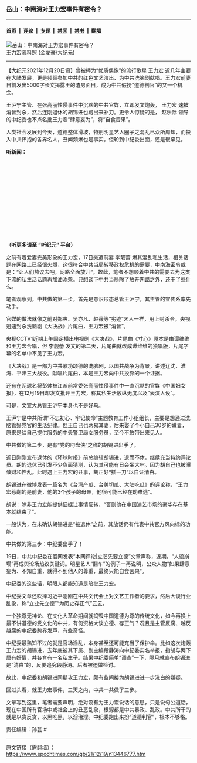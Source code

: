 ### 岳山：中南海对王力宏事件有密令？

---

#### [首页](../../../..?n13446777) &nbsp;|&nbsp; [评论](../../../../../epoch-comment?n13446777) &nbsp;|&nbsp; [专题](../../../../../epoch-special?n13446777) &nbsp;|&nbsp; [禁闻](../../../../../epoch-news?n13446777) &nbsp;|&nbsp; [禁书](../../../../../books?n13446777) &nbsp;|&nbsp; [翻墙](https://github.com/gfw-breaker/nogfw/blob/master/README.md?n13446777)


<div><img alt="岳山：中南海对王力宏事件有密令？" class="attachment-djy_600_400 size-djy_600_400 wp-post-image" src="https://i.epochtimes.com/assets/uploads/2008/09/809041949581487-600x400.jpg"/>
<div class="caption">
 王力宏资料照 (金友豪/大纪元)
</div></div><hr/><div class="post_content" id="artbody" itemprop="articleBody">
 <!-- article content begin -->
 <p>
  【大纪元2021年12月20日讯】曾被捧为“优质偶像”的流行歌星
  <ok href="https://www.epochtimes.com/gb/tag/%E7%8E%8B%E5%8A%9B%E5%AE%8F.html">
   王力宏
  </ok>
  近几年主要在大陆发展，更是频频参加中共的红色文艺演出、为中共洗脑剧献唱。王力宏前妻日前发出5000字长文揭露王的渣男面目，成为中共假扮“道德判官”的又一个机会。
 </p>
 <p>
  王沪宁主管、在张高丽性侵事件中沉默的中共官媒，立即发文炮轰，
  <ok href="https://www.epochtimes.com/gb/tag/%E7%8E%8B%E5%8A%9B%E5%AE%8F.html">
   王力宏
  </ok>
  速被消音封杀，然后连刚退休的胡锡进也跑出来补刀。更令人惊疑的是，
  <ok href="https://www.epochtimes.com/gb/tag/%E8%B5%B5%E4%B9%90%E9%99%85.html">
   赵乐际
  </ok>
  领导的中纪委也不点名批王力宏“肆意妄为”，将“自食苦果”。
 </p>
 <p>
  人类社会发展到今天，道德整体滑坡，特别明星艺人圈子之混乱已众所周知，而投入中共怀抱的各界名人，丑闻频爆也是事实。但轮到中纪委出面，还是很罕见。
 </p>
 <p>
  <strong>
   听新闻：
  </strong>
 </p>
 <div style="width: 100%; height: 200px; margin-bottom: 20px; border-radius: 6px; overflow: hidden;">
 </div>
 <p>
  <strong>
   （听更多请至
   <ok href="https://www.epochtimes.com/gb/podcast.htm">
    “听纪元”
   </ok>
   平台）
  </strong>
 </p>
 <p>
  之前有着爱妻完美形象的王力宏，17日突遭前妻
  <ok href="https://www.epochtimes.com/gb/tag/%E6%9D%8E%E9%9D%93%E8%95%BE.html">
   李靓蕾
  </ok>
  爆其混乱私生活，相关话题在网路上已经很火爆，这很符合中共当局转移政权危机的需要，中南海密令或是：“让人们热议去吧，网路全面放开”。故此，笔者不想顺着中共的需要去为这类下流的私生活话题再加油添柴。只想谈下中共当局除了放开网路之外，还干了些什么。
 </p>
 <p>
  笔者观察到，中共做的第一步，首先是意识形态总管王沪宁，其主管的宣传系率先动手。
 </p>
 <p>
  官媒的做法就像之前对郑爽、吴亦凡、赵薇等“劣迹”艺人一样，用上封杀令。央视迅速封杀洗脑剧《大决战》片尾曲，王力宏被“消音”。
 </p>
 <p>
  央视CCTV1近期上午固定播出电视剧《大决战》，片尾曲《寸心》原本是由谭维维和王力宏合唱，但
  <ok href="https://www.epochtimes.com/gb/tag/%E6%9D%8E%E9%9D%93%E8%95%BE.html">
   李靓蕾
  </ok>
  发文的第二天，片尾曲就改成谭维维的独唱版，片尾字幕的名单中不见了王力宏。
 </p>
 <p>
  《大决战》是一部为中共歌功颂德的洗脑剧，以国共战争为背景，讲述辽沈、淮海、平津三大战役。献唱片尾曲，本是王力宏向中共投靠的一个证据。
 </p>
 <p>
  还有在网球名将彭帅被江派前常委张高丽性侵事件中一直沉默的官媒《中国妇女报》，在12月19日却发文批评王力宏，称其私生活放纵无度以及“表演人设”。
 </p>
 <p>
  可是，文宣大总管王沪宁本身也不是好鸟。
 </p>
 <p>
  王沪宁是中共所谓“不忘初心、牢记使命”主题教育工作小组组长，主要是想通过洗脑管好党官的生活纪律。但王自己也两易其妻，后来娶了个小自己30岁的嫩妻，原来是给自己提供服务的中央警卫局女服务员，至今不敢带出来见人。
 </p>
 <p>
  中共做的第二步，是有“党的叼盘侠”之称的胡锡进出手了。
 </p>
 <p>
  近日刚刚宣布退休的《环球时报》前总编辑胡锡进，退而不休，继续充当特约评论员。胡的退休已引发不少负面猜测，认为其可能有日会坐大牢。因为胡自己也被曝敛财和性乱。此时遇上王力宏的丑事，胡正好“插一刀”以自证清白。
 </p>
 <p>
  胡锡进在微博发表一篇名为《台湾产瓜、台美切瓜、大陆吃瓜》的评论称，“王力宏惹翻的是前妻，他的3个孩子的母亲，他很可能已经在劫难逃”。
 </p>
 <p>
  胡说：除非王力宏能提供证据让事情反转，“否则他在中国演艺市场的豪华存在基本就结束了”。
 </p>
 <p>
  一般认为，在未确认胡锡进是“被退休”之前，其放话仍有代表中共官方风向标的功能。
 </p>
 <p>
  中共做的第三步：中纪委出手了！
 </p>
 <p>
  19日，中共中纪委在官网发表“本网评论|立艺先要立德”文章声称，近期，“人设崩塌”再成舆论场热议关键词。明星艺人“翻车”的例子一再说明，公众人物“如果肆意妄为、不知自重，就得不到他人的尊重，最终只能自食苦果”。
 </p>
 <p>
  中纪委的这些话，明眼人都能知道是暗批王力宏。
 </p>
 <p>
  中纪委文章还吹捧习近平刚刚在中共文代会上对文艺工作者的要求，然后大谈行业乱象，称“立业先立德”“为历史存正气”云云。
 </p>
 <p>
  一个独尊无神论、在文化大革命期间就捣毁中国道德为尊的传统文化，如今再换上最不讲道德的党文化的中共，有何资格大谈立德、存正气？况且是主管反腐、越反越腐的中纪委跨界发声，有些奇怪。
 </p>
 <p>
  中纪委最熟知不过的就是官场淫乱，本身甚至还可能充当了保护伞。比如这次炮轰王力宏的胡锡进，去年底被其下属、副主编段静涛向中纪委实名举报，指胡与两下属有奸情，并各育有一名私生子。结果中纪委简单“调查”一下，隔月就宣布胡锡进是“清白”的，反要追究段静涛。后者被迫做检讨。
 </p>
 <p>
  故此，中纪委和胡锡进同期攻王力宏，颇有些间接为胡锡进进一步洗白的嫌疑。
 </p>
 <p>
  回过头看，就王力宏事件，三天之内，中共一共做了三步。
 </p>
 <p>
  文章写到这里，笔者需要声明，绝对没有为王力宏说话的意思，只是说句公道话，现在中国所有官场中或社会上的丑恶乱象，根源都是中共暴政、乱政。中共所干的就是以贪反贪，以黑吃黑，以淫治淫。中纪委跑出来扮“道德判官”，根本不够格。
 </p>
 <p>
  责任编辑：孙芸 #
 </p>
 <!-- article content end -->
 <div id="below_article_ad">
 </div>
</div>


---

原文链接（需翻墙）：https://www.epochtimes.com/gb/21/12/19/n13446777.htm
